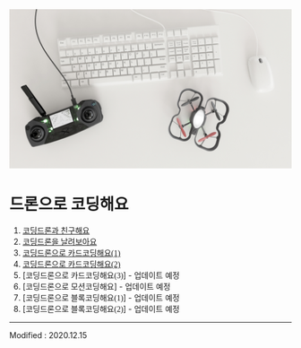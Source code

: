 
<div align="center">
<img src="Coding Drone.jpg">
</div>

# 드론으로 코딩해요

 1. [<font face="맑은고딕">코딩드론과 친구해요</font>](lesson1)
 2. [<font face="맑은고딕">코딩드론을 날려보아요</font>](lesson2)
 3. [<font face="맑은고딕">코딩드론으로 카드코딩해요(1)</font>](lesson3)
 4. [<font face="맑은고딕">코딩드론으로 카드코딩해요(2)</font>](lesson4)
 5. [<font face="맑은고딕">코딩드론으로 카드코딩해요(3)</font>] - 업데이트 예정
 6. [<font face="맑은고딕">코딩드론으로 모션코딩해요</font>] - 업데이트 예정
 7. [<font face="맑은고딕">코딩드론으로 블록코딩해요(1)</font>] - 업데이트 예정
 8. [<font face="맑은고딕">코딩드론으로 블록코딩해요(2)</font>] - 업데이트 예정


---

Modified : 2020.12.15